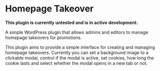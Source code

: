 # Homepage Takeover

**This plugin is currently untested and is in active development.**

A simple WordPress plugin that allows admins and editors to manage homepage takeovers for promotions.

This plugin aims to provide a simple interface for creating and managing homepage takeovers. Currently you can set a background image to a clickable modal, control if the modal is active, set cookies, how long the cookie lasts and select whether the modal opens in a new tab or not.
